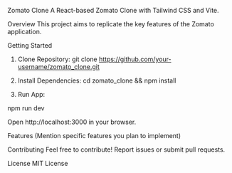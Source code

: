 Zomato Clone
A React-based Zomato Clone with Tailwind CSS and Vite.

Overview
This project aims to replicate the key features of the Zomato application.

Getting Started

1.  Clone Repository:
    git clone https://github.com/your-username/zomato_clone.git

2.  Install Dependencies:
    cd zomato_clone && npm install

3.  Run App:

npm run dev

Open http://localhost:3000 in your browser.

Features
(Mention specific features you plan to implement)

Contributing
Feel free to contribute! Report issues or submit pull requests.

License
MIT License
